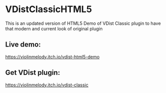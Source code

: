 # VDistClassicHTML5
This is an updated version of HTML5 Demo of VDist Classic plugin to have that modern and current look of original plugin

## Live demo:
https://violinmelody.itch.io/vdist-html5-demo

## Get VDist plugin:
https://violinmelody.itch.io/vdist-classic
